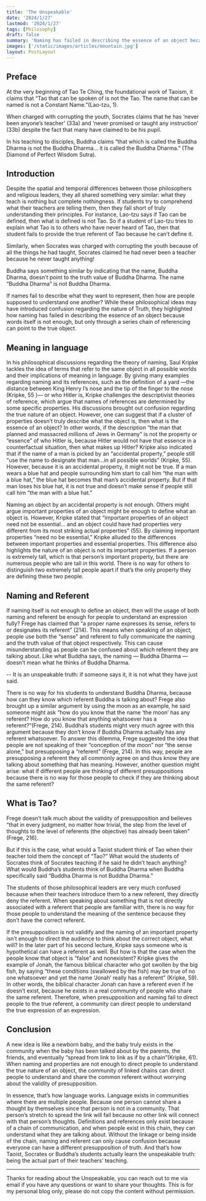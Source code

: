 ```yaml
---
title: 'The Unspeakable'
date: '2024/1/27'
lastmod: '2024/1/27'
tags: [Philosophy]
draft: false
summary: 'Naming has failed in describing the essence of an object because words are not enough, but only through a series chain of referencing can point to the true object'
images: ['/static/images/articles/mountain.jpg']
layout: PostLayout
---
```


## Preface

At the very beginning of Tao Te Ching, the foundational work of Taoism, it claims that “Tao that can be spoken of is not the Tao. The name that can be named is not a Constant Name.”(Lao-tzu, 1).

When charged with corrupting the youth, Socrates claims that he has ‘never been anyone’s teacher’ (33a) and ‘never promised or taught any instruction’ (33b) despite the fact that many have claimed to be his pupil.

In his teaching to disciples, Buddha claims “that which is called the Buddha Dharma is not the Buddha Dharma… it is called the Buddha Dharma.” (The Diamond of Perfect Wisdom Sutra).

## Introduction

Despite the spatial and temporal differences between those philosophers and religious leaders, they all shared something very similar: what they teach is nothing but complete nothingness. If students try to comprehend what their teachers are telling them, then they fall short of truly understanding their principles. For instance, Lao-tzu says if Tao can be defined, then what is defined is not Tao. So if a student of Lao-tzu tries to explain what Tao is to others who have never heard of Tao, then that student fails to provide the true referent of Tao because he can’t define it.

Similarly, when Socrates was charged with corrupting the youth because of all the things he had taught, Socrates claimed he had never been a teacher because he never taught anything!

Buddha says something similar by indicating that the name, Buddha Dharma, doesn’t point to the truth value of Buddha Dharma. The name “Buddha Dharma” is not Buddha Dharma.

If names fail to describe what they want to represent, then how are people supposed to understand one another? While these philosophical ideas may have introduced confusion regarding the nature of Truth, they highlighted how naming has failed in describing the essence of an object because words itself is not enough, but only through a series chain of referencing can point to the true object.

## Meaning in language

In his philosophical discussions regarding the theory of naming, Saul Kripke tackles the idea of terms that refer to the same object in all possible worlds and their implications of meaning in language. By giving many examples regarding naming and its references, such as the definition of a yard —the distance between King Henry I’s nose and the tip of the finger to the nose (Kripke, 55 )— or who Hitler is, Kripke challenges the descriptivist theories of reference, which argue that names of references are determined by some specific properties. His discussions brought out confusion regarding the true nature of an object. However, one can suggest that if a cluster of properties doesn’t truly describe what the object is, then what is the essence of an object? In other words, if the description “the man that planned and massacred millions of Jews in Germany” is not the property or “essence” of who Hitler is, because Hitler would not have that essence in a counterfactual situation, then what makes up Hitler? Kripke also indicated that if the name of a man is picked by an “accidental property,” people still “use the name to designate that man…in all possible worlds” (Kripke, 55). However, because it is an accidental property, it might not be true. If a man wears a blue hat and people surrounding him start to call him “the man with a blue hat,” the blue hat becomes that man’s accidental property. But if that man loses his blue hat, it is not true and doesn’t make sense if people still call him “the man with a blue hat.”

Naming an object by an accidental property is not enough. Others might argue important properties of an object might be enough to define what an object is. However, Kripke stated that “important properties of an object need not be essential… and an object could have had properties very different from its most striking actual properties” (55). By claiming important properties “need no be essential,” Kripke alluded to the differences between important properties and essential properties. This difference also highlights the nature of an object is not its important properties. If a person is extremely tall, which is that person’s important property, but there are numerous people who are tall in this world. There is no way for others to distinguish two extremely tall people apart if that’s the only property they are defining these two people.

## Naming and Referent

If naming itself is not enough to define an object, then will the usage of both naming and referent be enough for people to understand an expression fully? Frege has claimed that “a proper name expresses its sense, refers to or designates its referent” (214). This means when speaking of an object, people use both the “sense” and referent to fully communicate the naming and the truth value of that object respectively. This can cause misunderstanding as people can be confused about which referent they are talking about. Like what Buddha says, the naming — Buddha Dharma — doesn’t mean what he thinks of Buddha Dharma.

-- It is an unspeakable truth: if someone says it, it is not what they have just said.

There is no way for his students to understand Buddha Dharma, because how can they know which referent Buddha is talking about? Frege also brought up a similar argument by using the moon as an example, he said someone might ask “how do you know that the name ‘the moon’ has any referent? How do you know that anything whatsoever has a referent?”(Frege, 214). Buddha’s students might very much agree with this argument because they don’t know if Buddha Dharma actually has any referent whatsoever. To answer this dilemma, Frege suggested the idea that people are not speaking of their “conception of the moon” nor “the sense alone,” but presupposing a “referent” (Frege, 214). In this way, people are presupposing a referent they all commonly agree on and thus know they are talking about something that has meaning. However, another question might arise: what if different people are thinking of different presuppositions because there is no way for those people to check if they are thinking about the same referent?

## What is Tao?

Frege doesn’t talk much about the validity of presupposition and believes “that in every judgment, no matter how trivial, the step from the level of thoughts to the level of referents (the objective) has already been taken” (Frege, 216).

But if this is the case, what would a Taoist student think of Tao when their teacher told them the concept of “Tao?” What would the students of Socrates think of Socrates teaching if he said he didn’t teach anything? What would Buddha’s students think of Buddha Dharma when Buddha specifically said “Buddha Dharma is not Buddha Dharma.”

The students of those philosophical leaders are very much confused because when their teachers introduce them to a new referent, they directly deny the referent. When speaking about something that is not directly associated with a referent that people are familiar with, there is no way for those people to understand the meaning of the sentence because they don’t have the correct referent.

If the presupposition is not validify and the naming of an important property isn’t enough to direct the audience to think about the correct object, what will? In the later part of his second lecture, Kripke says someone who is hypothetical can have a referent as well. But how is that the case when the people know that object is “false” and nonexistent? Kripke gives the example of Jonah, the famous biblical character who got swollen by the big fish, by saying “these conditions (swallowed by the fish) may be true of no one whatsoever and yet the name ‘Jonah’ really has a referent” (Kripke, 59). In other words, the biblical character Jonah can have a referent even if he doesn’t exist, because he exists in a real community of people who share the same referent. Therefore, when presupposition and naming fail to direct people to the true referent, a community can direct people to understand the true expression of an expression.

## Conclusion

A new idea is like a newborn baby, and the baby truly exists in the community when the baby has been talked about by the parents, the friends, and eventually “spread from link to link as if by a chain”(Kripke, 61). When naming and properties are not enough to direct people to understand the true nature of an object, the community of linked chains can direct people to understand and share the common referent without worrying about the validity of presupposition.

In essence, that’s how language works. Language exists in communities where there are multiple people. Because one person cannot share a thought by themselves since that person is not in a community. That person’s stretch to spread the link will fail because no other link will connect with that person’s thoughts. Definitions and references only exist because of a chain of communication, and when people exist in this chain, they can understand what they are talking about. Without the linkage or being inside of the chain, naming and referent can only cause confusion because everyone can have a different presupposition of truth. And that’s how Taoist, Socrates or Buddha’s students actually learn the unspeakable truth: being the actual part of their teachers’ teaching.

---

Thanks for reading about the Unspeakable, you can reach out to me via email if you have any questions or want to share your thoughts. This is for my personal blog only, please do not copy the content without permission.
